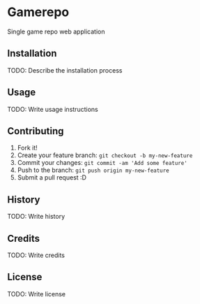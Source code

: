 # Gamerepo
 
Single game repo web application
 
## Installation
 
TODO: Describe the installation process
 
## Usage
 
TODO: Write usage instructions
 
## Contributing
 
1. Fork it!
2. Create your feature branch: `git checkout -b my-new-feature`
3. Commit your changes: `git commit -am 'Add some feature'`
4. Push to the branch: `git push origin my-new-feature`
5. Submit a pull request :D
 
## History
 
TODO: Write history
 
## Credits
 
TODO: Write credits
 
## License
 
TODO: Write license